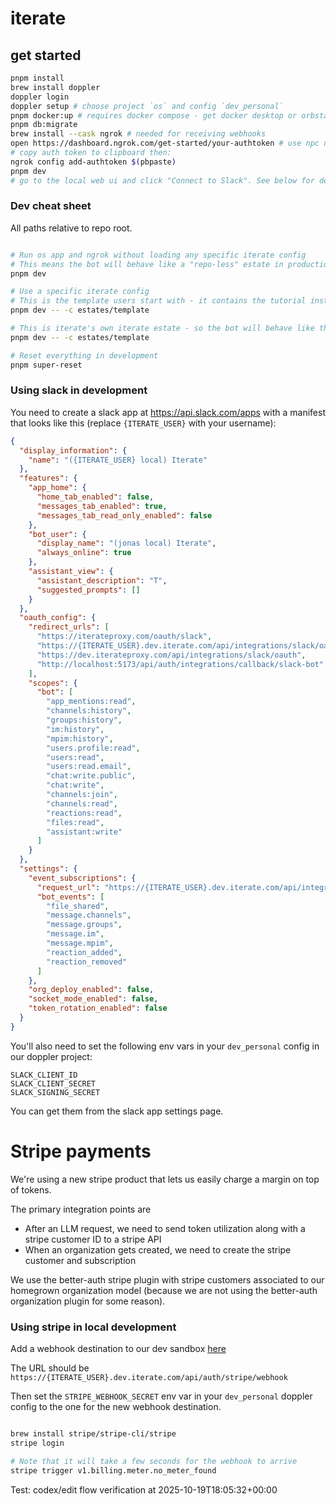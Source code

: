 # iterate

## get started

```bash
pnpm install
brew install doppler
doppler login
doppler setup # choose project `os` and config `dev_personal`
pnpm docker:up # requires docker compose - get docker desktop or orbstack first
pnpm db:migrate
brew install --cask ngrok # needed for receiving webhooks
open https://dashboard.ngrok.com/get-started/your-authtoken # use npc ngrok account from 1password\
# copy auth token to clipboard then:
ngrok config add-authtoken $(pbpaste)
pnpm dev
# go to the local web ui and click "Connect to Slack". See below for details.
```

### Dev cheat sheet

All paths relative to repo root.

```bash

# Run os app and ngrok without loading any specific iterate config
# This means the bot will behave like a "repo-less" estate in production
pnpm dev

# Use a specific iterate config
# This is the template users start with - it contains the tutorial instructions
pnpm dev -- -c estates/template

# This is iterate's own iterate estate - so the bot will behave like the production bot in the iterate slack
pnpm dev -- -c estates/template

# Reset everything in development
pnpm super-reset

```

### Using slack in development

You need to create a slack app at https://api.slack.com/apps with a manifest that looks like this (replace `{ITERATE_USER}` with your username):

```json
{
  "display_information": {
    "name": "({ITERATE_USER} local) Iterate"
  },
  "features": {
    "app_home": {
      "home_tab_enabled": false,
      "messages_tab_enabled": true,
      "messages_tab_read_only_enabled": false
    },
    "bot_user": {
      "display_name": "(jonas local) Iterate",
      "always_online": true
    },
    "assistant_view": {
      "assistant_description": "T",
      "suggested_prompts": []
    }
  },
  "oauth_config": {
    "redirect_urls": [
      "https://iterateproxy.com/oauth/slack",
      "https://{ITERATE_USER}.dev.iterate.com/api/integrations/slack/oauth",
      "https://dev.iterateproxy.com/api/integrations/slack/oauth",
      "http://localhost:5173/api/auth/integrations/callback/slack-bot"
    ],
    "scopes": {
      "bot": [
        "app_mentions:read",
        "channels:history",
        "groups:history",
        "im:history",
        "mpim:history",
        "users.profile:read",
        "users:read",
        "users:read.email",
        "chat:write.public",
        "chat:write",
        "channels:join",
        "channels:read",
        "reactions:read",
        "files:read",
        "assistant:write"
      ]
    }
  },
  "settings": {
    "event_subscriptions": {
      "request_url": "https://{ITERATE_USER}.dev.iterate.com/api/integrations/slack/webhook",
      "bot_events": [
        "file_shared",
        "message.channels",
        "message.groups",
        "message.im",
        "message.mpim",
        "reaction_added",
        "reaction_removed"
      ]
    },
    "org_deploy_enabled": false,
    "socket_mode_enabled": false,
    "token_rotation_enabled": false
  }
}
```

You'll also need to set the following env vars in your `dev_personal` config in our doppler project:

```
SLACK_CLIENT_ID
SLACK_CLIENT_SECRET
SLACK_SIGNING_SECRET
```

You can get them from the slack app settings page.

# Stripe payments

We're using a new stripe product that lets us easily charge a margin on top of tokens.

The primary integration points are

- After an LLM request, we need to send token utilization along with a stripe customer ID to a stripe API
- When an organization gets created, we need to create the stripe customer and subscription

We use the better-auth stripe plugin with stripe customers associated to our homegrown organization model (because we are not using the better-auth organization plugin for some reason).

### Using stripe in local development

Add a webhook destination to our dev sandbox [here](https://dashboard.stripe.com/acct_1SE8neK5uSY4fgf4/test/workbench/webhooks)

The URL should be `https://{ITERATE_USER}.dev.iterate.com/api/auth/stripe/webhook`

Then set the `STRIPE_WEBHOOK_SECRET` env var in your `dev_personal` doppler config to the one for the new webhook destination.

```bash

brew install stripe/stripe-cli/stripe
stripe login

# Note that it will take a few seconds for the webhook to arrive
stripe trigger v1.billing.meter.no_meter_found
```


Test: codex/edit flow verification at 2025-10-19T18:05:32+00:00
